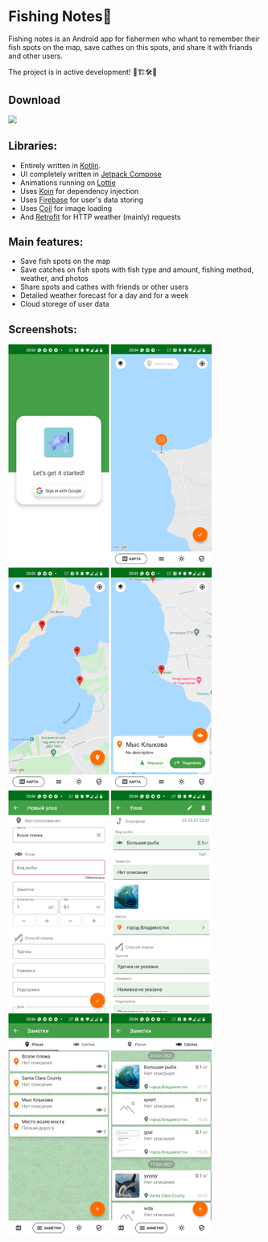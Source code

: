 # Fishing Notes🎣

Fishing notes is an Android app for fishermen who whant to remember their fish spots on the map, save cathes on this spots, and share it with friands and other users.

The project is in active development! 🚧🏗️🛠️👷



## Download

<a href="https://play.google.com/store/apps/details?id=com.mobileprism.fishing" target="_blank">
<img src="https://play.google.com/intl/en_gb/badges/static/images/badges/en_badge_web_generic.png" width=240 />
</a>

## Libraries:

* Entirely written in [Kotlin](https://kotlinlang.org/).
* UI completely written in [Jetpack Compose](https://developer.android.com/jetpack/compose)
* Animations running on [Lottie](https://github.com/airbnb/lottie-android)
* Uses [Koin](https://insert-koin.io/) for dependency injection
* Uses [Firebase](https://firebase.google.com/) for user's data storing
* Uses [Coil](https://coil-kt.github.io/coil/) for image loading
* And [Retrofit](https://square.github.io/retrofit/) for HTTP weather (mainly) requests

## Main features:
-   Save fish spots on the map
-   Save catches on fish spots with fish type and amount, fishing method, weather, and photos
-   Share spots and cathes with friends or other users
-   Detailed weather forecast for a day and for a week
-   Cloud storege of user data

## Screenshots:
<img src="screenshots/login.jpg" width="200" /> <img src="screenshots/place_choosing.jpg" width="200" /> <img src="screenshots/map.jpg" width="200" />
<img src="screenshots/place_info.jpg" width="200" /> <img src="screenshots/new_catch.jpg" width="200" /> <img src="screenshots/catch.jpg" width="200" />
<img src="screenshots/places.jpg" width="200" /> <img src="screenshots/catches.jpg" width="200" />
